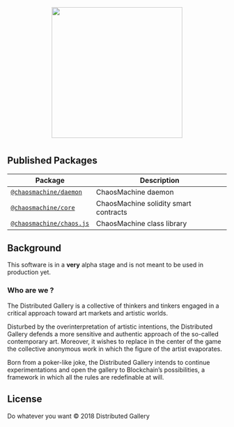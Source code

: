 <div align="center">
  <img align="center" src="design/logo.png" height="300px" />
  <h1></h1>
</div>

## Published Packages

| Package                                        | Description                           |
| ---------------------------------------------- | ------------------------------------- |
| [`@chaosmachine/daemon`](/packages/daemon)     | ChaosMachine daemon                   |
| [`@chaosmachine/core`](/packages/core)         | ChaosMachine solidity smart contracts |
| [`@chaosmachine/chaos.js`](/packages/chaos.js) | ChaosMachine class library            |

## Background

This software is in a **very** alpha stage and is not meant to be used in production yet.

### Who are we ?

The Distributed Gallery is a collective of thinkers and tinkers engaged in a critical approach toward art markets and artistic worlds.

Disturbed by the overinterpretation of artistic intentions, the Distributed Gallery defends a more sensitive and authentic approach of the so-called contemporary art. Moreover, it wishes to replace in the center of the game the collective anonymous work in which the figure of the artist evaporates.

Born from a poker-like joke, the Distributed Gallery intends to continue experimentations and open the gallery to Blockchain’s possibilities, a framework in which all the rules are redefinable at will.

## License

Do whatever you want © 2018 Distributed Gallery
